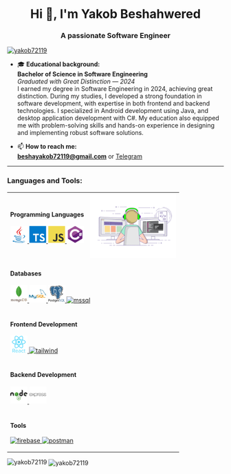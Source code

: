 <h1 align="center">Hi 👋, I'm Yakob Beshahwered</h1>
<h3 align="center">A passionate Software Engineer</h3>

<p align="left">
  <a href="https://github.com/ryo-ma/github-profile-trophy">
    <img src="https://github-profile-trophy.vercel.app/?username=yakob72119" alt="yakob72119" />
  </a>
</p>

- 🎓 **Educational background:**  
  **Bachelor of Science in Software Engineering**  
  *Graduated with Great Distinction — 2024*  
  I earned my degree in Software Engineering in 2024, achieving great distinction. During my studies, I developed a strong foundation in software development, with expertise in both frontend and backend technologies. I specialized in Android development using Java, and desktop application development with C#. My education also equipped me with problem-solving skills and hands-on experience in designing and implementing robust software solutions.

- 📫 **How to reach me:**  
  **beshayakob72119@gmail.com** or [Telegram](https://t.me/beshahyakob51)

---

<h3 align="left">Languages and Tools:</h3>

<table>
<tr>
  <td>
    <h4>Programming Languages</h4>
    <p align="left">
      <a href="https://www.java.com" target="_blank" rel="noreferrer">
        <img src="https://raw.githubusercontent.com/devicons/devicon/master/icons/java/java-original.svg" alt="java" width="40" height="40"/>
      </a>
      <a href="https://www.typescriptlang.org/" target="_blank" rel="noreferrer">
        <img src="https://raw.githubusercontent.com/devicons/devicon/master/icons/typescript/typescript-original.svg" alt="typescript" width="40" height="40"/>
      </a>
      <a href="https://developer.mozilla.org/en-US/docs/Web/JavaScript" target="_blank" rel="noreferrer">
        <img src="https://raw.githubusercontent.com/devicons/devicon/master/icons/javascript/javascript-original.svg" alt="javascript" width="40" height="40"/>
      </a>
      <a href="https://www.w3schools.com/cs/" target="_blank" rel="noreferrer">
        <img src="https://raw.githubusercontent.com/devicons/devicon/master/icons/csharp/csharp-original.svg" alt="csharp" width="40" height="40"/>
      </a>
    </p>
  </td>
  <td align="center">
    <img src="https://raw.githubusercontent.com/mikonoid/mikonoid/main/images/gifs/coder3.gif" alt="Coder GIF" width="200">
  </td>
</tr>
<tr>
  <td colspan="2">
    <h4>Databases</h4>
    <p align="left">
      <a href="https://www.mongodb.com/" target="_blank" rel="noreferrer">
        <img src="https://raw.githubusercontent.com/devicons/devicon/master/icons/mongodb/mongodb-original-wordmark.svg" alt="mongodb" width="40" height="40"/>
      </a>
      <a href="https://www.mysql.com/" target="_blank" rel="noreferrer">
        <img src="https://raw.githubusercontent.com/devicons/devicon/master/icons/mysql/mysql-original-wordmark.svg" alt="mysql" width="40" height="40"/>
      </a>
      <a href="https://www.postgresql.org" target="_blank" rel="noreferrer">
        <img src="https://raw.githubusercontent.com/devicons/devicon/master/icons/postgresql/postgresql-original-wordmark.svg" alt="postgresql" width="40" height="40"/>
      </a>
      <a href="https://www.microsoft.com/en-us/sql-server" target="_blank" rel="noreferrer">
        <img src="https://www.svgrepo.com/show/303229/microsoft-sql-server-logo.svg" alt="mssql" width="40" height="40"/>
      </a>
    </p>
  </td>
</tr>
<tr>
  <td colspan="2">
    <h4>Frontend Development</h4>
    <p align="left">
      <a href="https://reactjs.org/" target="_blank" rel="noreferrer">
        <img src="https://raw.githubusercontent.com/devicons/devicon/master/icons/react/react-original-wordmark.svg" alt="react" width="40" height="40"/>
      </a>
      <a href="https://tailwindcss.com/" target="_blank" rel="noreferrer">
        <img src="https://www.vectorlogo.zone/logos/tailwindcss/tailwindcss-icon.svg" alt="tailwind" width="40" height="40"/>
      </a>
    </p>
  </td>
</tr>
<tr>
  <td colspan="2">
    <h4>Backend Development</h4>
    <p align="left">
      <a href="https://nodejs.org" target="_blank" rel="noreferrer">
        <img src="https://raw.githubusercontent.com/devicons/devicon/master/icons/nodejs/nodejs-original-wordmark.svg" alt="nodejs" width="40" height="40"/>
      </a>
      <a href="https://expressjs.com" target="_blank" rel="noreferrer">
        <img src="https://raw.githubusercontent.com/devicons/devicon/master/icons/express/express-original-wordmark.svg" alt="express" width="40" height="40"/>
      </a>
    </p>
  </td>
</tr>
<tr>
  <td colspan="2">
    <h4>Tools</h4>
    <p align="left">
      <a href="https://firebase.google.com/" target="_blank" rel="noreferrer">
        <img src="https://www.vectorlogo.zone/logos/firebase/firebase-icon.svg" alt="firebase" width="40" height="40"/>
      </a>
      <a href="https://postman.com" target="_blank" rel="noreferrer">
        <img src="https://www.vectorlogo.zone/logos/getpostman/getpostman-icon.svg" alt="postman" width="40" height="40"/>
      </a>
    </p>
  </td>
</tr>
</table>

<p><img align="left" src="https://github-readme-stats.vercel.app/api/top-langs?username=yakob72119&show_icons=true&locale=en&layout=compact" alt="yakob72119" /></p>

<p>&nbsp;<img align="center" src="https://github-readme-stats.vercel.app/api?username=yakob72119&show_icons=true&locale=en" alt="yakob72119" /></p>
